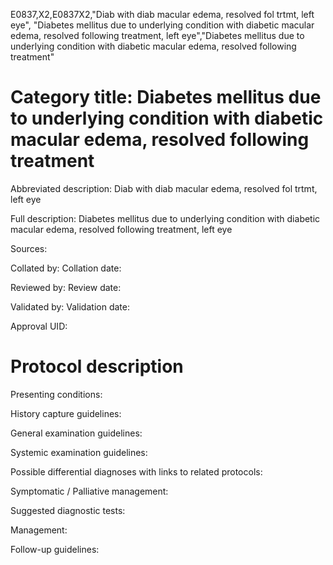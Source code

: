 E0837,X2,E0837X2,"Diab with diab macular edema, resolved fol trtmt, left eye", "Diabetes mellitus due to underlying condition with diabetic macular edema, resolved following treatment, left eye","Diabetes mellitus due to underlying condition with diabetic macular edema, resolved following treatment"
# Category title: Diabetes mellitus due to underlying condition with diabetic macular edema, resolved following treatment

Abbreviated description: Diab with diab macular edema, resolved fol trtmt, left eye

Full description: Diabetes mellitus due to underlying condition with diabetic macular edema, resolved following treatment, left eye

Sources:

Collated by:
Collation date:

Reviewed by:
Review date:

Validated by:
Validation date:

Approval UID:

# Protocol description

Presenting conditions:

History capture guidelines:

General examination guidelines:

Systemic examination guidelines:

Possible differential diagnoses with links to related protocols:

Symptomatic / Palliative management:

Suggested diagnostic tests:

Management:

Follow-up guidelines:
